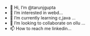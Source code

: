 - 👋 Hi, I’m @tarunjgupta
- 👀 I’m interested in webd...
- 🌱 I’m currently learning c,java ...
- 💞️ I’m looking to collaborate on ollu ...
- 📫 How to reach me linkedin...

<!---
tarunjgupta/tarunjgupta is a ✨ special ✨ repository because its `README.md` (this file) appears on your GitHub profile.
You can click the Preview link to take a look at your changes.
--->
